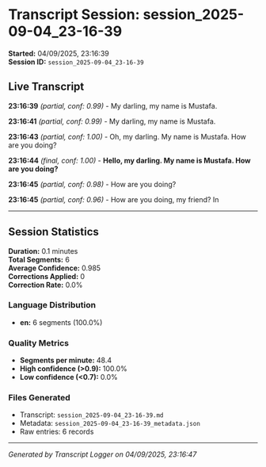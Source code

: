 # Transcript Session: session_2025-09-04_23-16-39

**Started:** 04/09/2025, 23:16:39  
**Session ID:** `session_2025-09-04_23-16-39`

## Live Transcript

**23:16:39** *(partial, conf: 0.99)* - My darling, my name is Mustafa.

**23:16:41** *(partial, conf: 0.99)* - My darling, my name is Mustafa.

**23:16:43** *(partial, conf: 1.00)* - Oh, my darling. My name is Mustafa. How are you doing?

**23:16:44** *(final, conf: 1.00)* - **Hello, my darling. My name is Mustafa. How are you doing?**

**23:16:45** *(partial, conf: 0.98)* - How are you doing?

**23:16:45** *(partial, conf: 0.96)* - How are you doing, my friend? In



---

## Session Statistics

**Duration:** 0.1 minutes  
**Total Segments:** 6  
**Average Confidence:** 0.985  
**Corrections Applied:** 0  
**Correction Rate:** 0.0%

### Language Distribution
- **en:** 6 segments (100.0%)

### Quality Metrics
- **Segments per minute:** 48.4
- **High confidence (>0.9):** 100.0%
- **Low confidence (<0.7):** 0.0%

### Files Generated
- Transcript: `session_2025-09-04_23-16-39.md`
- Metadata: `session_2025-09-04_23-16-39_metadata.json`
- Raw entries: 6 records

---
*Generated by Transcript Logger on 04/09/2025, 23:16:47*
